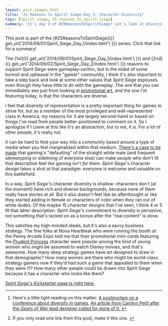 ```yaml
---
layout: post.images.html
title: "25 Reasons to Spirit Siege Day 3: Character Diversity"
tags: [spirit_siege, 25_reasons_to_spirit_siege]
summary: "It's day 3 of #25ReasonsToSpiritSiege! Let's look at diversity in Spirit Siege and why it's valuable."
---
```


This post is part of the [#25ReasonsToSpiritSiege]({{ get_url('2014/09/01/Spirit_Siege_Day_1/index.html') }}) series. Click that link for a summary!

The [1st]({{ get_url('2014/09/01/Spirit_Siege_Day_1/index.html') }}) and [2nd]({{ get_url('2014/09/02/Spirit_Siege_Day_2/index.html') }}) reasons to support _Spirit Siege_ were gameplay-centric, but in the midst of some turmoil and upheaval in the "gamer" community, I think it's also important to take a step back and look at some other values that _Spirit Siege_ espouses even though they have little to do with the gameplay. The one that you can immediately see just from looking at <a href="{{ get_asset('images/posts/Spirit_Siege/Spirit_Siege_Banner.jpg') }}" rel="bytebox">promotional art</a>, and the one I'm featuring today, is that the characters are diverse.

I feel that diversity of representation is a pretty important thing for games to strive for, but as a member of the most privileged and well-represented class in America, my reasons for it are largely second-hand or based on things I've read<sup id="ref1"><a href="#foot1" class="ref"></a></sup> from people better-positioned to comment on it. So I apologize if I come at this like it's an abstraction, but to me, it is. For a lot of other people, it's really not. 

It can be hard to find your way into a community based around a type of media when you feel marginalized within that medium. [There's a case to be made](http://www.jacehallshow.com/news/gaming/industry/20130121/care-diversity-gaming/)<sup id="ref2"><a href="#foot2" class="ref"></a></sup> that gaming's "defaulting" of the straight white male (and frequent stereotyping or sidelining of everyone else) can make people who don't fit that description feel like gaming isn't _for_ them. _Spirit Siege_'s character design takes a shot at that paradigm: everyone is welcome and valuable on this battlefield.

In a way, _Spirit Siege_'s character diversity is shallow: characters don't (at the moment!) have rich and diverse backgrounds, because none of them really have stories at all. But it also doesn't feel like an afterthought or like they started adding in female or characters of color when they ran out of white dudes. Of the maybe 15 character designs that I've seen, I think 4 or 5 fit that latter description. _Spirit Siege_'s commitment to diversity is pervasive, not something that's tacked on as a bonus after the "real content" is done.

This satisfies my high-minded ideals, but it's also a savvy business strategy. The fine folks at Nova Heartbeat who were running the booth at the Penny Arcade Expo told me that their promotional mini-cards featuring the <a href="{{ get_asset('images/posts/Spirit_Siege/Prudent_Princess.jpg') }}" rel="bytebox">Prudent Princess</a> character were popular among the kind of young women who might be assumed to watch Disney movies, and that's awesome. How many deep strategy games have art designed to draw in that demographic? How many women are there who might be world-class strategy gamers now if they'd had such a game that appealed to them when they were 11? How many other people could be drawn into Spirit Siege because it has a character who looks like them?

[_Spirit Siege_'s Kickstarter page is right here.](https://www.kickstarter.com/projects/1796662059/spirit-siege-your-five-minute-strategy-game-fix)

-----

<ol>
<li class="foot" id="foot1"><p>Here's a little light reading on this matter: <a href="http://venturebeat.com/2012/11/02/diversity-in-video-games-where-did-everyone-go/">A postmortem on a conference about diversity in games.</a> <a href="http://www.gamespot.com/articles/heroes-who-look-like-us-a-call-for-diversity-in-games/1100-6406095/">An article from Carolyn Petit after the <em>Gears of War</em> lead designer called for more of it. </a><a href="#ref1">↩</a></p></li>
<li class="foot" id="foot2"><p>If you only read one link from this post, make it this one. <a href="#ref2">↩</a></p></li>
</ol>